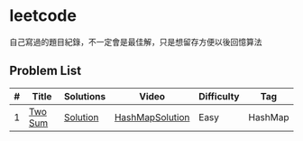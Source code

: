 # leetcode

自己寫過的題目紀錄，不一定會是最佳解，只是想留存方便以後回憶算法

## Problem List

|  #  |      Title     |   Solutions   | Video  | Difficulty  | Tag                  
|-----|----------------|---------------|--------|-------------|-------------
|1|[Two Sum](https://leetcode.com/problems/two-sum/)|[Solution](./algorithms/cpp/0001/0001.cpp)|[HashMapSolution](https://www.youtube.com/watch?v=kPXOr6pW8KM)|Easy|HashMap
